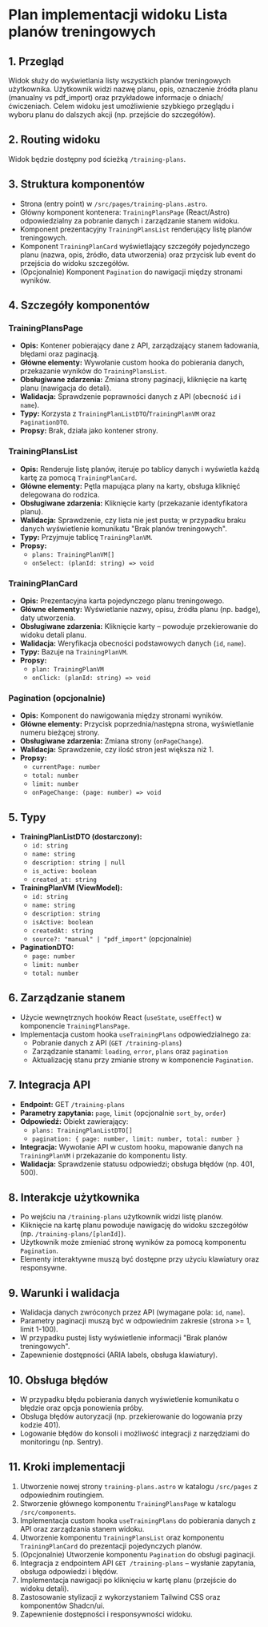# Plan implementacji widoku Lista planów treningowych

## 1. Przegląd

Widok służy do wyświetlania listy wszystkich planów treningowych użytkownika. Użytkownik widzi nazwę planu, opis, oznaczenie źródła planu (manualny vs pdf_import) oraz przykładowe informacje o dniach/ćwiczeniach. Celem widoku jest umożliwienie szybkiego przeglądu i wyboru planu do dalszych akcji (np. przejście do szczegółów).

## 2. Routing widoku

Widok będzie dostępny pod ścieżką `/training-plans`.

## 3. Struktura komponentów

- Strona (entry point) w `/src/pages/training-plans.astro`.
- Główny komponent kontenera: `TrainingPlansPage` (React/Astro) odpowiedzialny za pobranie danych i zarządzanie stanem widoku.
- Komponent prezentacyjny `TrainingPlansList` renderujący listę planów treningowych.
- Komponent `TrainingPlanCard` wyświetlający szczegóły pojedynczego planu (nazwa, opis, źródło, data utworzenia) oraz przycisk lub event do przejścia do widoku szczegółów.
- (Opcjonalnie) Komponent `Pagination` do nawigacji między stronami wyników.

## 4. Szczegóły komponentów

### TrainingPlansPage

- **Opis:** Kontener pobierający dane z API, zarządzający stanem ładowania, błędami oraz paginacją.
- **Główne elementy:** Wywołanie custom hooka do pobierania danych, przekazanie wyników do `TrainingPlansList`.
- **Obsługiwane zdarzenia:** Zmiana strony paginacji, kliknięcie na kartę planu (nawigacja do detali).
- **Walidacja:** Sprawdzenie poprawności danych z API (obecność `id` i `name`).
- **Typy:** Korzysta z `TrainingPlanListDTO`/`TrainingPlanVM` oraz `PaginationDTO`.
- **Propsy:** Brak, działa jako kontener strony.

### TrainingPlansList

- **Opis:** Renderuje listę planów, iteruje po tablicy danych i wyświetla każdą kartę za pomocą `TrainingPlanCard`.
- **Główne elementy:** Pętla mapująca plany na karty, obsługa kliknięć delegowana do rodzica.
- **Obsługiwane zdarzenia:** Kliknięcie karty (przekazanie identyfikatora planu).
- **Walidacja:** Sprawdzenie, czy lista nie jest pusta; w przypadku braku danych wyświetlenie komunikatu "Brak planów treningowych".
- **Typy:** Przyjmuje tablicę `TrainingPlanVM`.
- **Propsy:**
  - `plans: TrainingPlanVM[]`
  - `onSelect: (planId: string) => void`

### TrainingPlanCard

- **Opis:** Prezentacyjna karta pojedynczego planu treningowego.
- **Główne elementy:** Wyświetlanie nazwy, opisu, źródła planu (np. badge), daty utworzenia.
- **Obsługiwane zdarzenia:** Kliknięcie karty – powoduje przekierowanie do widoku detali planu.
- **Walidacja:** Weryfikacja obecności podstawowych danych (`id`, `name`).
- **Typy:** Bazuje na `TrainingPlanVM`.
- **Propsy:**
  - `plan: TrainingPlanVM`
  - `onClick: (planId: string) => void`

### Pagination (opcjonalnie)

- **Opis:** Komponent do nawigowania między stronami wyników.
- **Główne elementy:** Przycisk poprzednia/następna strona, wyświetlanie numeru bieżącej strony.
- **Obsługiwane zdarzenia:** Zmiana strony (`onPageChange`).
- **Walidacja:** Sprawdzenie, czy ilość stron jest większa niż 1.
- **Propsy:**
  - `currentPage: number`
  - `total: number`
  - `limit: number`
  - `onPageChange: (page: number) => void`

## 5. Typy

- **TrainingPlanListDTO (dostarczony):**
  - `id: string`
  - `name: string`
  - `description: string | null`
  - `is_active: boolean`
  - `created_at: string`
- **TrainingPlanVM (ViewModel):**
  - `id: string`
  - `name: string`
  - `description: string`
  - `isActive: boolean`
  - `createdAt: string`
  - `source?: "manual" | "pdf_import"` (opcjonalnie)
- **PaginationDTO:**
  - `page: number`
  - `limit: number`
  - `total: number`

## 6. Zarządzanie stanem

- Użycie wewnętrznych hooków React (`useState`, `useEffect`) w komponencie `TrainingPlansPage`.
- Implementacja custom hooka `useTrainingPlans` odpowiedzialnego za:
  - Pobranie danych z API (`GET /training-plans`)
  - Zarządzanie stanami: `loading`, `error`, `plans` oraz `pagination`
  - Aktualizację stanu przy zmianie strony w komponencie `Pagination`.

## 7. Integracja API

- **Endpoint:** GET `/training-plans`
- **Parametry zapytania:** `page`, `limit` (opcjonalnie `sort_by`, `order`)
- **Odpowiedź:** Obiekt zawierający:
  - `plans: TrainingPlanListDTO[]`
  - `pagination: { page: number, limit: number, total: number }`
- **Integracja:** Wywołanie API w custom hooku, mapowanie danych na `TrainingPlanVM` i przekazanie do komponentu listy.
- **Walidacja:** Sprawdzenie statusu odpowiedzi; obsługa błędów (np. 401, 500).

## 8. Interakcje użytkownika

- Po wejściu na `/training-plans` użytkownik widzi listę planów.
- Kliknięcie na kartę planu powoduje nawigację do widoku szczegółów (np. `/training-plans/[planId]`).
- Użytkownik może zmieniać stronę wyników za pomocą komponentu `Pagination`.
- Elementy interaktywne muszą być dostępne przy użyciu klawiatury oraz responsywne.

## 9. Warunki i walidacja

- Walidacja danych zwróconych przez API (wymagane pola: `id`, `name`).
- Parametry paginacji muszą być w odpowiednim zakresie (strona >= 1, limit 1-100).
- W przypadku pustej listy wyświetlenie informacji "Brak planów treningowych".
- Zapewnienie dostępności (ARIA labels, obsługa klawiatury).

## 10. Obsługa błędów

- W przypadku błędu pobierania danych wyświetlenie komunikatu o błędzie oraz opcja ponowienia próby.
- Obsługa błędów autoryzacji (np. przekierowanie do logowania przy kodzie 401).
- Logowanie błędów do konsoli i możliwość integracji z narzędziami do monitoringu (np. Sentry).

## 11. Kroki implementacji

1. Utworzenie nowej strony `training-plans.astro` w katalogu `/src/pages` z odpowiednim routingiem.
2. Stworzenie głównego komponentu `TrainingPlansPage` w katalogu `/src/components`.
3. Implementacja custom hooka `useTrainingPlans` do pobierania danych z API oraz zarządzania stanem widoku.
4. Utworzenie komponentu `TrainingPlansList` oraz komponentu `TrainingPlanCard` do prezentacji pojedynczych planów.
5. (Opcjonalnie) Utworzenie komponentu `Pagination` do obsługi paginacji.
6. Integracja z endpointem API `GET /training-plans` – wysłanie zapytania, obsługa odpowiedzi i błędów.
7. Implementacja nawigacji po kliknięciu w kartę planu (przejście do widoku detali).
8. Zastosowanie stylizacji z wykorzystaniem Tailwind CSS oraz komponentów Shadcn/ui.
9. Zapewnienie dostępności i responsywności widoku.
